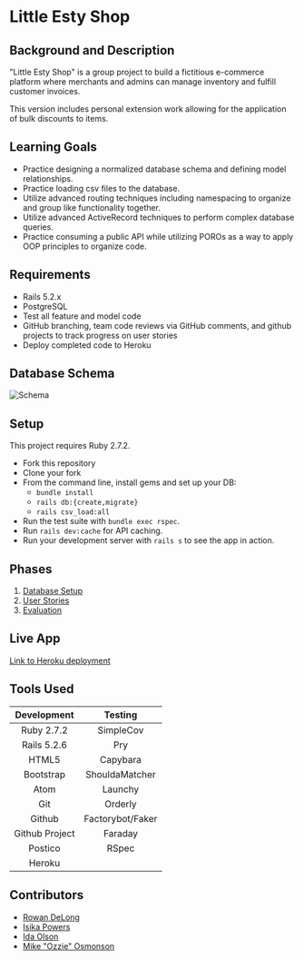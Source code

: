 # Little Esty Shop

## Background and Description

"Little Esty Shop" is a group project to build a fictitious e-commerce platform where merchants and admins can manage inventory and fulfill customer invoices.

This version includes personal extension work allowing for the application of bulk discounts to items.

## Learning Goals
- Practice designing a normalized database schema and defining model relationships.
- Practice loading csv files to the database.
- Utilize advanced routing techniques including namespacing to organize and group like functionality together.
- Utilize advanced ActiveRecord techniques to perform complex database queries.
- Practice consuming a public API while utilizing POROs as a way to apply OOP principles to organize code.

## Requirements
- Rails 5.2.x
- PostgreSQL
- Test all feature and model code
- GitHub branching, team code reviews via GitHub comments, and github projects to track progress on user stories
- Deploy completed code to Heroku

## Database Schema
![Schema](https://user-images.githubusercontent.com/72399033/134418403-99e1a24c-11fb-442c-a682-01e86095ba7d.png)

## Setup
This project requires Ruby 2.7.2.

* Fork this repository
* Clone your fork
* From the command line, install gems and set up your DB:
    * `bundle install`
    * `rails db:{create,migrate}`
    * `rails csv_load:all`
* Run the test suite with `bundle exec rspec`.
* Run `rails dev:cache` for API caching.
* Run your development server with `rails s` to see the app in action.

## Phases

1. [Database Setup](./doc/db_setup.md)
1. [User Stories](./doc/user_stories.md)
1. [Evaluation](./doc/evaluation.md)

## Live App
[Link to Heroku deployment](https://protected-mountain-25344.herokuapp.com/)

## Tools Used

| Development    |  Testing             |
| :-------------:| :-------------------:|
| Ruby 2.7.2     | SimpleCov            |
| Rails 5.2.6    | Pry                  |
| HTML5          | Capybara             |
| Bootstrap      | ShouldaMatcher       |
| Atom           | Launchy              |
| Git            | Orderly              |
| Github         | Factorybot/Faker     |
| Github Project | Faraday              |
| Postico        | RSpec                |
| Heroku         |                      |

## Contributors

- [Rowan DeLong](https://github.com/RowanDW)
- [Isika Powers](https://github.com/Isikapowers/)
- [Ida Olson](https://github.com/idaolson)
- [Mike "Ozzie" Osmonson](https://github.com/ozzman84)

